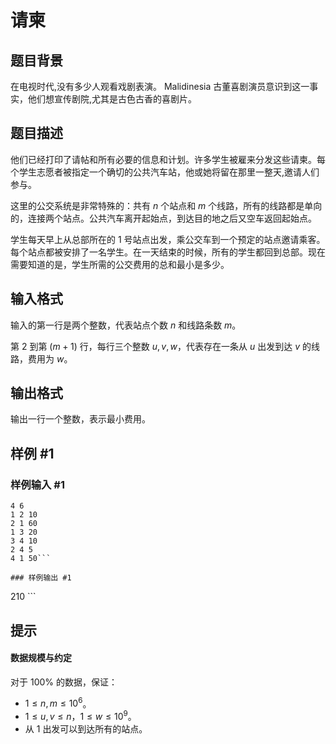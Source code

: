 # 请柬

## 题目背景

在电视时代,没有多少人观看戏剧表演。 Malidinesia 古董喜剧演员意识到这一事实，他们想宣传剧院,尤其是古色古香的喜剧片。

## 题目描述

他们已经打印了请帖和所有必要的信息和计划。许多学生被雇来分发这些请柬。每个学生志愿者被指定一个确切的公共汽车站，他或她将留在那里一整天,邀请人们参与。

这里的公交系统是非常特殊的：共有 $n$ 个站点和 $m$ 个线路，所有的线路都是单向的，连接两个站点。公共汽车离开起始点，到达目的地之后又空车返回起始点。

学生每天早上从总部所在的 $1$ 号站点出发，乘公交车到一个预定的站点邀请乘客。每个站点都被安排了一名学生。在一天结束的时候，所有的学生都回到总部。现在需要知道的是，学生所需的公交费用的总和最小是多少。

## 输入格式

输入的第一行是两个整数，代表站点个数 $n$ 和线路条数 $m$。

第 $2$ 到第 $(m + 1)$ 行，每行三个整数 $u, v, w$，代表存在一条从 $u$ 出发到达 $v$ 的线路，费用为 $w$。

## 输出格式

输出一行一个整数，表示最小费用。




## 样例 #1

### 样例输入 #1
```
4 6
1 2 10
2 1 60
1 3 20
3 4 10
2 4 5
4 1 50```

### 样例输出 #1

```
210 ```

## 提示

#### 数据规模与约定

对于 $100\%$ 的数据，保证：

- $1 \leq n, m \leq 10^6$。
- $1 \leq u, v \leq n$，$1 \leq w \leq 10^9$。
- 从 $1$ 出发可以到达所有的站点。
